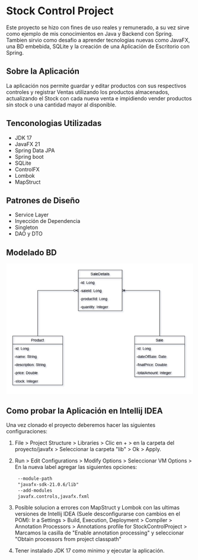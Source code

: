 # Stock Control Project
<p>
Este proyecto se hizo con fines de uso reales y remunerado, a su vez sirve como ejemplo de mis conocimientos en Java y Backend con Spring. Tambien sirvio como desafio a aprender tecnologias nuevas como JavaFX, una BD embebida, SQLite y la creación de una Aplicación de Escritorio con Spring.
</p>

## Sobre la Aplicación
<p>
La aplicación nos permite guardar y editar productos con sus respectivos controles y registrar Ventas utilizando los productos almacenados, actualizando el Stock con cada nueva venta e impidiendo vender productos sin stock o una cantidad mayor al disponible.
</p>

## Tenconologias Utilizadas
- JDK 17
- JavaFX 21
- Spring Data JPA
- Spring boot
- SQLite
- ControlFX
- Lombok
- MapStruct

## Patrones de Diseño
- Service Layer
- Inyección de Dependencia
- Singleton
- DAO y DTO

## Modelado BD
![DB Model](https://github.com/MauricioMiranda6030/StockControlProject/blob/main/Stock%20Control%20UML.jpg?raw=true "DB Model")

## Como probar la Aplicación en Intellij IDEA

Una vez clonado el proyecto deberemos hacer las siguientes configuraciones:

1. File > Project Structure > Libraries > Clic en + > en la carpeta del proyecto/javafx > Seleccionar la carpeta "lib" > Ok > Apply.
2. Run > Edit Configurations > Modify Options > Seleccionar VM Options > En la nueva label agregar las siguientes opciones:

		--module-path
		"javafx-sdk-21.0.6/lib"
		--add-modules
		javafx.controls,javafx.fxml 
3. Posible solucion a errores con MapStruct y Lombok con las ultimas versiones de Intellij IDEA (Suele desconfigurarse con cambios en el POM):
Ir a Settings > Build, Execution, Deployment > Compiler > Annotation Processors > Annotations profile for StockControlProject > Marcamos la casilla de "Enable annotation processing" y seleccionar "Obtain processors from project classpath"

4. Tener instalado JDK 17 como minimo y ejecutar la aplicación.
